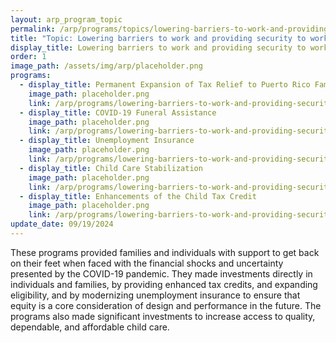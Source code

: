```yaml
---
layout: arp_program_topic
permalink: /arp/programs/topics/lowering-barriers-to-work-and-providing-security-to-working-families
title: "Topic: Lowering barriers to work and providing security to working families | American Rescue Plan National Evaluation | Office of Evaluation Sciences"
display_title: Lowering barriers to work and providing security to working families
order: 1
image_path: /assets/img/arp/placeholder.png
programs:
  - display_title: Permanent Expansion of Tax Relief to Puerto Rico Families
    image_path: placeholder.png
    link: /arp/programs/lowering-barriers-to-work-and-providing-security-to-working-families/permanent-expansion-of-tax-relief-to-puerto-rico-families
  - display_title: COVID-19 Funeral Assistance
    image_path: placeholder.png
    link: /arp/programs/lowering-barriers-to-work-and-providing-security-to-working-families/covid-19-funeral-assistance
  - display_title: Unemployment Insurance
    image_path: placeholder.png
    link: /arp/programs/lowering-barriers-to-work-and-providing-security-to-working-families/unemployment-insurance
  - display_title: Child Care Stabilization
    image_path: placeholder.png
    link: /arp/programs/lowering-barriers-to-work-and-providing-security-to-working-families/child-care-stabilization
  - display_title: Enhancements of the Child Tax Credit
    image_path: placeholder.png
    link: /arp/programs/lowering-barriers-to-work-and-providing-security-to-working-families/enhancements-of-the-child-tax-credit
update_date: 09/19/2024
---
```


These programs provided families and individuals with support to get back on their feet when faced with the financial shocks and uncertainty presented by the COVID-19 pandemic. They made investments directly in individuals and families, by providing enhanced tax credits, and expanding eligibility, and by modernizing unemployment insurance to ensure that equity is a core consideration of design and performance in the future. The programs also made significant investments to increase access to quality, dependable, and affordable child care.
